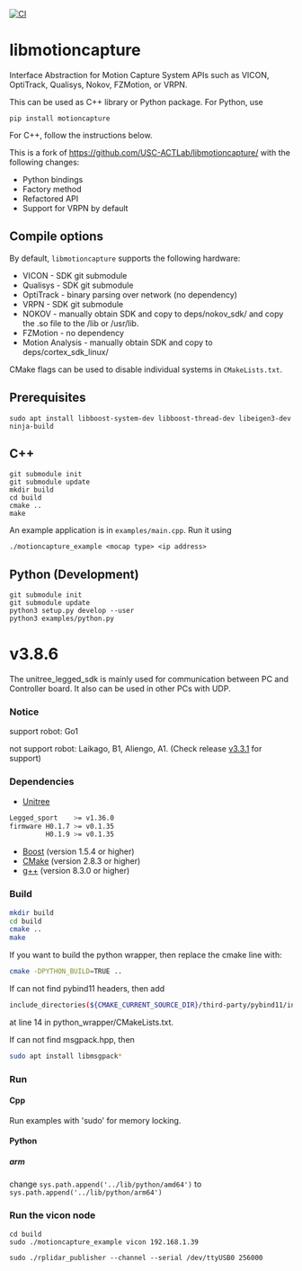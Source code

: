 [![CI](https://github.com/IMRCLab/libmotioncapture/actions/workflows/CI.yml/badge.svg)](https://github.com/IMRCLab/libmotioncapture/actions/workflows/CI.yml)

# libmotioncapture
Interface Abstraction for Motion Capture System APIs such as VICON, OptiTrack, Qualisys, Nokov, FZMotion, or VRPN.

This can be used as C++ library or Python package. For Python, use

```
pip install motioncapture
```

For C++, follow the instructions below.

This is a fork of https://github.com/USC-ACTLab/libmotioncapture/ with the following changes:

- Python bindings
- Factory method
- Refactored API
- Support for VRPN by default

## Compile options
By default, `libmotioncapture` supports the following hardware:

- VICON - SDK git submodule
- Qualisys - SDK git submodule
- OptiTrack - binary parsing over network (no dependency)
- VRPN - SDK git submodule
- NOKOV - manually obtain SDK and copy to deps/nokov_sdk/ and copy the .so file to the /lib or /usr/lib.
- FZMotion - no dependency
- Motion Analysis - manually obtain SDK and copy to deps/cortex_sdk_linux/

CMake flags can be used to disable individual systems in `CMakeLists.txt`.

## Prerequisites

```
sudo apt install libboost-system-dev libboost-thread-dev libeigen3-dev ninja-build
```

## C++

```
git submodule init
git submodule update
mkdir build
cd build
cmake ..
make
```

An example application is in `examples/main.cpp`. Run it using

```
./motioncapture_example <mocap type> <ip address>
```

## Python (Development)

```
git submodule init
git submodule update
python3 setup.py develop --user
python3 examples/python.py
```

# v3.8.6
The unitree_legged_sdk is mainly used for communication between PC and Controller board.
It also can be used in other PCs with UDP.

### Notice
support robot: Go1

not support robot: Laikago, B1, Aliengo, A1. (Check release [v3.3.1](https://github.com/unitreerobotics/unitree_legged_sdk/releases/tag/v3.3.1) for support)

### Dependencies
* [Unitree](https://www.unitree.com/download)
```bash
Legged_sport    >= v1.36.0
firmware H0.1.7 >= v0.1.35
         H0.1.9 >= v0.1.35
```
* [Boost](http://www.boost.org) (version 1.5.4 or higher)
* [CMake](http://www.cmake.org) (version 2.8.3 or higher)
* [g++](https://gcc.gnu.org/) (version 8.3.0 or higher)


### Build
```bash
mkdir build
cd build
cmake ..
make
```

If you want to build the python wrapper, then replace the cmake line with:
```bash
cmake -DPYTHON_BUILD=TRUE ..
```

If can not find pybind11 headers, then add
```bash
include_directories(${CMAKE_CURRENT_SOURCE_DIR}/third-party/pybind11/include)
```
at line 14 in python_wrapper/CMakeLists.txt.

If can not find msgpack.hpp, then
```bash
sudo apt install libmsgpack*
```

### Run

#### Cpp
Run examples with 'sudo' for memory locking.

#### Python
##### arm
change `sys.path.append('../lib/python/amd64')` to `sys.path.append('../lib/python/arm64')`


### Run the vicon node
```
cd build
sudo ./motioncapture_example vicon 192.168.1.39
```

```
sudo ./rplidar_publisher --channel --serial /dev/ttyUSB0 256000
```

